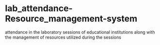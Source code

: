 # lab_attendance-Resource_management-system
attendance in the laboratory sessions of educational institutions along with the management of resources utilized during the sessions

